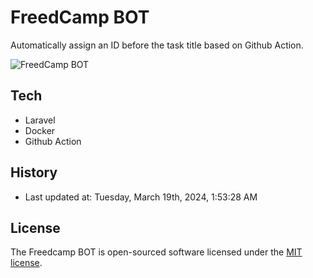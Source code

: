 # FreedCamp BOT

Automatically assign an ID before the task title based on Github Action.

![FreedCamp BOT](https://repository-images.githubusercontent.com/737932867/7d34798b-2680-471c-b089-a78a718d3d6a)

## Tech

- Laravel
- Docker
- Github Action

## History

- Last updated at: Tuesday, March 19th, 2024, 1:53:28 AM

## License

The Freedcamp BOT is open-sourced software licensed under the [MIT license](https://opensource.org/licenses/MIT).
